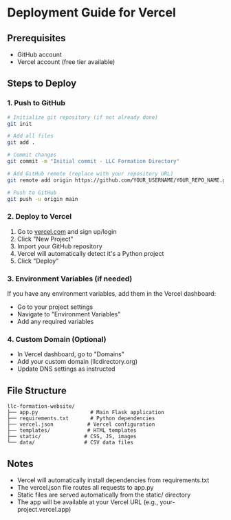 # Deployment Guide for Vercel

## Prerequisites
- GitHub account
- Vercel account (free tier available)

## Steps to Deploy

### 1. Push to GitHub
```bash
# Initialize git repository (if not already done)
git init

# Add all files
git add .

# Commit changes
git commit -m "Initial commit - LLC Formation Directory"

# Add GitHub remote (replace with your repository URL)
git remote add origin https://github.com/YOUR_USERNAME/YOUR_REPO_NAME.git

# Push to GitHub
git push -u origin main
```

### 2. Deploy to Vercel
1. Go to [vercel.com](https://vercel.com) and sign up/login
2. Click "New Project"
3. Import your GitHub repository
4. Vercel will automatically detect it's a Python project
5. Click "Deploy"

### 3. Environment Variables (if needed)
If you have any environment variables, add them in the Vercel dashboard:
- Go to your project settings
- Navigate to "Environment Variables"
- Add any required variables

### 4. Custom Domain (Optional)
- In Vercel dashboard, go to "Domains"
- Add your custom domain (llcdirectory.org)
- Update DNS settings as instructed

## File Structure
```
llc-formation-website/
├── app.py                 # Main Flask application
├── requirements.txt       # Python dependencies
├── vercel.json           # Vercel configuration
├── templates/            # HTML templates
├── static/              # CSS, JS, images
└── data/                # CSV data files
```

## Notes
- Vercel will automatically install dependencies from requirements.txt
- The vercel.json file routes all requests to app.py
- Static files are served automatically from the static/ directory
- The app will be available at your Vercel URL (e.g., your-project.vercel.app)
